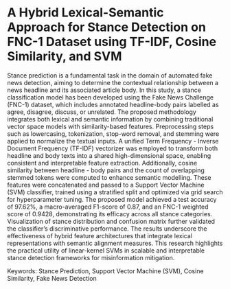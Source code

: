 # A Hybrid Lexical-Semantic Approach for Stance Detection on FNC-1 Dataset using TF-IDF,  Cosine Similarity, and SVM
Stance prediction is a fundamental task in the domain of automated fake news detection, aiming to determine the contextual relationship between a news headline and its associated article body. In this study, a stance classification model has been developed using the Fake News Challenge (FNC-1) dataset, which includes annotated headline-body pairs labelled as agree, disagree, discuss, or unrelated. The proposed methodology integrates both lexical and semantic information by combining traditional vector space models with similarity-based features. Preprocessing steps such as lowercasing, tokenization, stop-word removal, and stemming were applied to normalize the textual inputs. A unified Term Frequency - Inverse Document Frequency (TF-IDF) vectorizer was employed to transform both headline and body texts into a shared high-dimensional space, enabling consistent and interpretable feature extraction. Additionally, cosine similarity between headline - body pairs and the count of overlapping stemmed tokens were computed to enhance semantic modelling. These features were concatenated and passed to a Support Vector Machine (SVM) classifier, trained using a stratified split and optimized via grid search for hyperparameter tuning. The proposed model achieved a test accuracy of 97.62%, a macro-averaged F1-score of 0.87, and an FNC-1 weighted score of 0.9428, demonstrating its efficacy across all stance categories. Visualization of stance distribution and confusion matrix further validated the classifier’s discriminative performance. The results underscore the effectiveness of hybrid feature architectures that integrate lexical representations with semantic alignment measures. This research highlights the practical utility of linear-kernel SVMs in scalable and interpretable stance detection frameworks for misinformation mitigation.

Keywords: Stance Prediction, Support Vector Machine (SVM), Cosine Similarity, Fake News Detection
